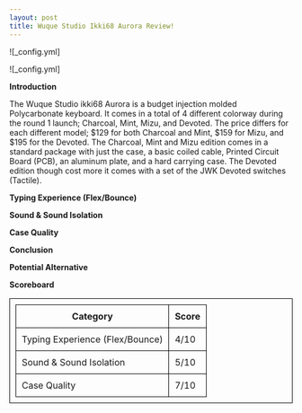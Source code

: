 ```yaml
---
layout: post
title: Wuque Studio Ikki68 Aurora Review!
---
```


![_config.yml]

![_config.yml]

**Introduction**

The Wuque Studio ikki68 Aurora is a budget injection molded Polycarbonate keyboard. It comes in a total of 4 different colorway during the round 1 launch; Charcoal, Mint, Mizu, and Devoted. The price differs for each different model; $129 for both Charcoal and Mint, $159 for Mizu, and $195 for the Devoted. The Charcoal, Mint and Mizu edition comes in a standard package with just the case, a basic coiled cable, Printed Circuit Board (PCB), an aluminum plate, and a hard carrying case. The Devoted edition though cost more it comes with a set of the JWK Devoted switches (Tactile).

**Typing Experience (Flex/Bounce)**



**Sound & Sound Isolation**



**Case Quality**



**Conclusion**



**Potential Alternative**



**Scoreboard**

<html>
  <head>
    <title>KBD67 Rev 2.0 MKii Polycarbonate</title>
    <style>
      table,
      th,
      td {
        padding: 10px;
        border: 1px solid black;
        border-collapse: collapse;
      }
    </style>
  </head>
  <body>
    <table>
      <tr>
        <th>Category</th>
        <th>Score</th>
      </tr>
      <tr>
        <td>Typing Experience (Flex/Bounce)</td>
        <td>4/10</td>
      </tr>
      <tr>
        <td>Sound & Sound Isolation</td>
        <td>5/10</td>
      </tr>
      <tr>
        <td>Case Quality</td>
        <td>7/10</td>
      </tr>
    </table>
  </body>
</html>



